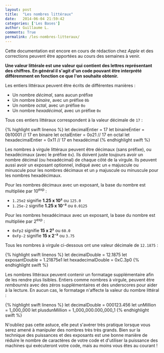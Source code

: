 ```yaml
---
layout: post
title:  "Les nombres littéraux"
date:   2014-06-04 21:59:42
categories: ['Les Bases']
author: Guillaume L.
comments: True
permalink: /les-nombres-litteraux/
---
```


<div class="swift1">
	<p>Cette documentation est encore en cours de rédaction chez <em>Apple</em> et des corrections peuvent être apportées au cours des semaines à venir.</p>
</div>

**Une valeur littérale est une valeur qui contient des lettres représentant des chiffres. En général il s'agit d'un code pouvant être interprété différemment en fonction ce que l'on souhaite obtenir.**

Les entiers littéraux peuvent être écrits de différentes manières :

<ul><li>Un nombre <em>décimal</em>, sans aucun préfixe</li>
<li>Un nombre <em>binaire</em>, avec un préfixe <code>0b</code></li>
<li>Un nombre <em>octal</em>, avec un préfixe <code>0o</code></li>
<li>Un nombre <em>hexadécimal</em>, avec un préfixe <code>0x</code></li></ul>

Tous ces entiers littéraux correspondent à la valeur décimale de <code>17</code> :

{% highlight swift linenos %}
let decimalEntier = 17
let binaireEntier = 0b10001 // 17 en binaire
let octalEntier = 0o21 // 17 en octal
let hexadecimalEntier = 0x11 // 17 en hexadécimal
{% endhighlight swift %}

Les nombres à virgule littéraux peuvent être décimaux (sans préfixe), ou hexadécimaux (avec le préfixe <code>0x</code>). Ils doivent juste toujours avoir un nombre décimal (ou hexadécimal) de chaque côté de la virgule. Ils peuvent aussi avoir un exposant optionnel, indiqué avec un <code>e</code> majuscule ou minuscule pour les nombres décimaux et un <code>p</code> majuscule ou minuscule pour les nombres hexadécimaux.

Pour les nombres décimaux avec un exposant, la base du nombre est multipliée par 10<sup>exp</sup> :

<ul><li><code>1.25e2</code> signifie <strong>1.25 x 10²</strong> ou <code>125.0</code></li>
<li><code>1.25e-2</code> signifie <strong>1.25 x 10⁻²</strong> ou <code>0.0125</code></li></ul>

Pour les nombres hexadécimaux avec un exposant, la base du nombre est multipliée par 2<sup>exp</sup> :

<ul><li><code>0xFp2</code> signifie <strong>15 x 2²</strong> ou <code>60.0</code></li>
<li><code>0xFp-2</code> signifie <strong>15 x 2⁻²</strong> ou <code>3.75</code></li></ul>

Tous les nombres à virgule ci-dessous ont une valeur décimale de <code>12.1875</code> :

{% highlight swift linenos %}
let decimalDouble = 12.1875
let exposantDouble = 1.21875e1
let hexadecimalDouble = 0xC.3p0
{% endhighlight swift %}

Les nombres littéraux peuvent contenir un formatage supplémentaire afin de les rendre plus lisibles. Entiers comme nombres à virgule, peuvent être *rembourrés* avec des zéros supplémentaires et des underscores pour aider à la lecture. En aucun cas, le formatage n'affecte la valeur du nombre littéral :

{% highlight swift linenos %}
let decimalDouble = 000123.456
let unMillion = 1_000_000
let plusdunMillion = 1_000_000.000_000_1
{% endhighlight swift %}

N'oubliez pas cette astuce, elle peut s'avérer très pratique lorsque vous serez amené à manipuler des nombres très très grands. Bien sur la technique des puissances et des exposants est une bonne manière de réduire le nombre de caractères de votre code et d'utiliser la puissance des machines qui exécuteront votre code, mais au moins vous êtes au courant !